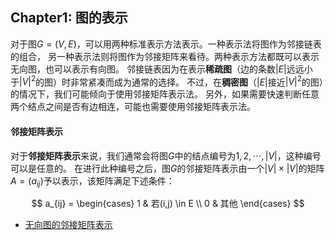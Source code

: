 ## Chapter1: 图的表示

对于图$G=(V,E)$，可以用两种标准表示方法表示。一种表示法将图作为邻接链表的组合，
另一种表示法则将图作为邻接矩阵来看待。两种表示方法都既可以表示无向图，也可以表示有向图。
邻接链表因为在表示**稀疏图**（边的条数$|E|$远远小于$|V|^2$的图）时非常紧凑而成为通常的选择。
不过，在**稠密图**（$|E|$接近$|V|^2$的图）的情况下，我们可能倾向于使用邻接矩阵表示法。
另外，如果需要快速判断任意两个结点之间是否有边相连，可能也需要使用邻接矩阵表示法。

#### 邻接矩阵表示

对于**邻接矩阵表示**来说，我们通常会将图$G$中的结点编号为$1, 2, \cdots, |V|$，这种编号可以是任意的。
在进行此种编号之后，图$G$的邻接矩阵表示由一个$|V| \times |V|$的矩阵$A=(a_{ij})$予以表示，该矩阵满足下述条件：

$$
a_{ij} = \begin{cases}
    1 & 若(i,j) \in E \\
    0 & 其他
    \end{cases}
$$

- [无向图的邻接矩阵表示](recipe-01/README.md)
